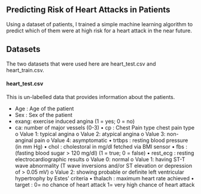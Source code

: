 ## Predicting Risk of Heart Attacks in Patients
Using a dataset of patients, I trained a simple machine learning algorithm to predict which of them were at high risk for a heart attack in the near future.

## Datasets
The two datasets that were used here are heart_test.csv and heart_train.csv. 

#### heart_test.csv 
This is un-labelled data that provides information about the patients.
- Age : Age of the patient
- Sex : Sex of the patient
- exang: exercise induced angina (1 = yes; 0 = no)
- ca: number of major vessels (0-3)
• cp : Chest Pain type chest pain type
o Value 1: typical angina
o Value 2: atypical angina
o Value 3: non-anginal pain
o Value 4: asymptomatic
• trtbps : resting blood pressure (in mm Hg)
• chol : cholestoral in mg/dl fetched via BMI sensor
• fbs : (fasting blood sugar > 120 mg/dl) (1 = true; 0 = false)
• rest_ecg : resting electrocardiographic results
o Value 0: normal
o Value 1: having ST-T wave abnormality (T wave inversions and/or ST elevation or 
depression of > 0.05 mV)
o Value 2: showing probable or definite left ventricular hypertrophy by Estes' criteria
• thalach : maximum heart rate achieved
• target : 0= no chance of heart attack 1= very high chance of heart attack
